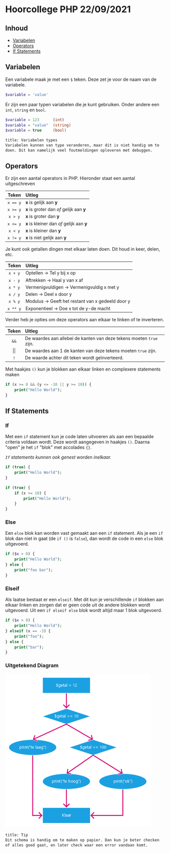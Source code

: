 # Hoorcollege PHP 22/09/2021

## Inhoud

- [Variabelen](#Variabelen)
- [Operators](#Operators)
- [If Statements](#If%20Statements)

## Variabelen

Een variabele maak je met een `$` teken. Deze zet je voor de naam van de variabele.

```php
$variable = 'value'
```

Er zijn een paar typen variabelen die je kunt gebruiken. Onder andere een `int`, `string` en `bool`.

```php
$variable = 123      (int)
$variable = "value"  (string)
$variable = true     (bool)
```

```ad-info
title: Variabelen types
Variabelen kunnen van type veranderen, maar dit is niet handig om te doen. Dit kan namelijk veel foutmeldingen opleveren met debuggen.
```

## Operators

Er zijn een aantal operators in PHP. Hieronder staat een aantal uitgeschreven

|  Teken   | Uitleg                                     |
| :------: | :----------------------------------------- |
| `x == y` | **x** is gelijk aan **y**                  |
| `x >= y` | **x** is groter dan _of_ gelijk aan **y**  |
| `x > y`  | **x** is groter dan **y**                  |
| `x <= y` | **x** is kleiner dan _of_ gelijk aan **y** |
| `x < y`  | **x** is kleiner dan **y**                 |
| `x != y` | **x** is niet gelijk aan **y**             |

Je kunt ook getallen dingen met elkaar laten doen. Dit houd in keer, delen, etc.

|  Teken   | Uitleg                                            |
| :------: | :------------------------------------------------ |
| `x + y`  | Optellen -> Tel y bij x op                        |
| `x - y`  | Aftrekken -> Haal y van x af                      |
| `x * y`  | Vermenigvuldigen -> Vermenigvuldig x met y        |
| `x / y`  | Delen -> Deel x door y                            |
| `x % y`  | Modulus -> Geeft het restant van x gedeeld door y |
| `x ** y` | Exponentieel -> Doe x tot de y-de macht           |

Verder heb je opties om deze operators aan elkaar te linken of te inverteren.

| Teken | Uitleg                                                               |
| :---: | :------------------------------------------------------------------- |
| `&&`  | De waardes aan allebei de kanten van deze tekens moeten `true` zijn. |
| \|\|  | De waardes aan 1 de kanten van deze tekens moeten `true` zijn.       |
|  `!`  | De waarde achter dit teken wordt geïnverteerd.                       |

Met haakjes `()` kun je blokken aan elkaar linken en complexere statements maken

```php
if (x >= 0 && (y <= -10 || y >= 10)) {
	print("Hello World");
}
```

## If Statements

### If

Met een `if` statement kun je code laten uitvoeren als aan een bepaalde criteria voldaan wordt. Deze wordt aangegeven in haakjes `()`. Daarna "open" je het `if` "blok" met accolades `{}`.

_`If` statements kunnen ook genest worden inelkaar._

```php
if (true) {
	print("Hello World");
}
```

```php
if (true) {
	if (x >= 10) {
		print("Hello World");
	}
}
```

### Else

Een `else` blok kan worden vast gemaakt aan een `if` statement. Als je een `if` blok dan niet in gaat (de `if ()` is `false`), dan wordt de code in een `else` blok uitgevoerd.

```php
if ($x > 0) {
	print("Hello World");
} else {
	print("foo bar");
}
```

### Elseif

Als laatse bestaat er een `elseif`. Met dit kun je verschillende `if` blokken aan elkaar linken en zorgen dat er geen code uit de andere blokken wordt uitgevoerd. Uit een `if elseif else` blok wordt altijd maar 1 blok uitgevoerd.

```php
if ($x > 0) {
	print("Hello World");
} elseif (x == -3) {
	print("foo");
} else {
	print("bar");
}
```

### Uitgetekend Diagram

![if](../../assets/php/2021-09-24/if.png)

```ad-info
title: Tip
Dit schema is handig om te maken op papier. Dan kun je beter checken of alles goed gaat, en later check waar een error vandaan komt.
```
